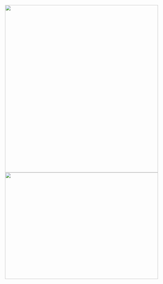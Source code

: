 <!DOCTYPE html>
<html>
  <head>
    <meta charset="utf-8">
  </head>
  <body>
    <a href="https://www.linkedin.com/in/sotiris-kar/" style="cursor: default !important;">
      <img align="center" src="https://github.com/sotiriskar/sotiriskar/assets/36128807/fbb43705-7bcf-46f0-bded-2a37bd56c772" open.gif" width="100%" height="550px"/>
    </a>
    <img src="https://user-images.githubusercontent.com/36128807/227653372-92c1155d-6234-454c-a22d-fedce10fe459.svg" width="100%" height="350px"/>
  </body>
</html>
